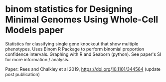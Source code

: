 # binom statistics for Designing Minimal Genomes Using Whole-Cell Models paper
Statistics for classifying single gene knockout that show multiple phenotypes. Uses Binom R Package to perform binomial proportion confidence intervals. Graphing with R and Seaborn (python). See paper's SI for more information / analysis.

Paper: Rees and Chalkley et al 2019, https://doi.org/10.1101/344564 (update post publication)
